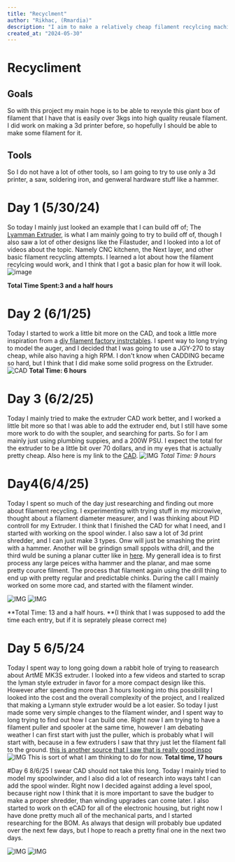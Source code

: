 ```yaml
---
title: "Recyclment"
author: "Rikhac, (Rmardia)"
description: "I aim to make a relatively cheap filament recylcing machine!"
created_at: "2024-05-30"
---
```


# Recycliment
## Goals
So with this project my main hope is to be able to rexyxle this giant box of filament that I have that is easily over 3kgs into high quality reusale filament. I did work on making a 3d printer before, so hopefully I should be able to make some filament for it.
## Tools
So I do not have a lot of other tools, so I am going to try to use only a 3d printer, a saw, soldering iron, and genweral hardware stuff like a hammer.
# Day 1 (5/30/24)
So today I mainly just looked an example that I can build off of; The [Lyamman Extruder](https://www.thingiverse.com/thing:1199870/files/), is what I am mainly going to try to build off of, though I also saw a lot of other designs like the Filastuder, and I looked into a lot of videos about the topic. Namely CNC kitchenn, the Next layer, and other basic filament recycling attempts.
I learned a lot about how the filament recylcing would work, and I think that I got a basic plan for how it will look.
![image](https://hc-cdn.hel1.your-objectstorage.com/s/v3/73d5f8da2bde089e3e5e7b69f9cb4475c97dcd6f_image.png)

**Total Time Spent:3 and a half hours**
# Day 2 (6/1/25)
Today I started to work a little bit more on the CAD, and took a little more inspiration from a [diy filament factory instrctables](https://www.instructables.com/Build-your-own-3d-printing-filament-factory-Filame/). I spent way to long trying to model the auger, and I decided that I was going to use a JGY-270 to stay cheap, while also having a high RPM. I don't know when CADDING became so hard, but I think that I did make some solid progress on the Extruder. 
![CAD](https://hc-cdn.hel1.your-objectstorage.com/s/v3/f26e4f7345b8da02a7e1f0e71dd0387fee684588_image.png)
**Total Time: 6 hours**

# Day 3 (6/2/25)
Today I mainly tried to make the extruder CAD work better, and I worked a little bit more so that I was able to add the extruder end, but I still have some more work to do with the soupler, and searching for parts. So for I am mainly  just using plumbing suppies, and a 200W PSU. I expect the total for the extruder to be a little bit over 70 dollars, and in my eyes that is actually pretty cheap. Also here is my link to the [CAD](https://cad.onshape.com/documents/f48d7279894860b6ba842288/w/ddca002676b835894c3001ed/e/6bdb128f4344ef60cc602ccf?renderMode=0&uiState=6840ed080e4e6f650fb91c5b).
![IMG](https://hc-cdn.hel1.your-objectstorage.com/s/v3/f083bebd0a8e9b9923e05fc944f3a6341b9edbbb_image.png)
*Total Time: 9 hours*


# Day4(6/4/25)
Today I spent so much of the day just researching and finding out more about filament recycling. I experimenting with trying stuff in my microwive, thought about a filament diameter measurer, and I was thinking about PID controll for my Extruder. I think that I finished the CAD for what I need, and I started with working on the spool winder. I also saw a lot of 3d print shredder, and I can just make 3 types. Onw will just be smashing the print with a hammer. Another will be grindign small sppols witha  drill, and the third wuld be suning a planar cutter like in [here](https://www.instructables.com/Low-Cost-Plastic-Shredder/). My generall idea is to first process any large peices witha hammer and the planar, and mae some pretty cource filment. The process that filament again using the drill thing to end up with pretty regular and predictable chinks. During the call I mainly worked on some more cad, and started with the filament winder.

![IMG](https://hc-cdn.hel1.your-objectstorage.com/s/v3/08a4edb5071048328edb3207c1214a34ed01cb76_image.png)
![IMG](https://hc-cdn.hel1.your-objectstorage.com/s/v3/54e3b98939134a60f008aa88ae527966efe2c660_image.png)

**Total Time: 13 and a half hours. **(I think that I was supposed to add the time each entry, but if it is seprately please correct me)

# Day 5 6/5/24
Today I spent way to long going down a rabbit hole of trying to reasearch about ArtME MK3S extruder. I looked into a few videos and started to scrap the lyman style extruder in favor for a more compact design like this. However after spending more than 3 hours looking into this possibility I looked into the cost and the overall complexity of the project, and I realized that making a Lymann style extruder would be a lot easier. So today I just made some very simple changes to the filament winder, and I spent way to long trying to find out how I can build one. Right now I am trying to have a filament puller and spooler at the same time, however I am debating weather I can first start with just the puller, which is probably what I will start with, because in a few extruders I saw that thry just let the filament fall to the ground. [this is another source that I saw that is really good inspo](https://reprap.org/forum/read.php?70,205005,page=1)
![IMG](https://hc-cdn.hel1.your-objectstorage.com/s/v3/a0d437fb07a7dfbb39b660927c11f4fa1e2a92be_dsc00933.jpg) This is sort of what I am thinking to do for now.
**Total time, 17 hours**

#Day 6 8/6/25
I swear CAD should not take this long. Today I mainly tried to model my spoolwinder, and I also did a lot of research into ways taht I can add the spool winder. Right now I decided against adding a level spool, because right now I think that it is more important to save the budger to make a proper shredder, than winding upgrades can come later. I also started to work on th eCAD for all of the electronic housing, but right now I have done pretty much all of the mechanical parts, and I started researching for the BOM. As always that design will probably bue updated over the next few days, but I hope to reach a pretty final one in the next two days.

![IMG](https://hc-cdn.hel1.your-objectstorage.com/s/v3/6af989354857136c515297538d18198d84d8bccd_image.png)
![IMG](https://hc-cdn.hel1.your-objectstorage.com/s/v3/2b523f473cb631802b8567893abda8150f0ffbdf_image.png)
